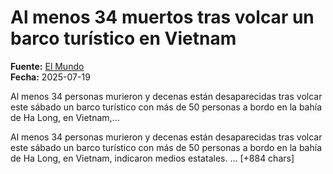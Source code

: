 # Al menos 34 muertos tras volcar un barco turístico en Vietnam

**Fuente:** [El Mundo](https://www.elmundo.es/internacional/2025/07/19/687ba8e421efa09f538b45b5.html)  
**Fecha:** 2025-07-19

Al menos 34 personas murieron y decenas están desaparecidas tras volcar este sábado un barco turístico con más de 50 personas a bordo en la bahía de Ha Long, en Vietnam,...

Al menos 34 personas murieron y decenas están desaparecidas tras volcar este sábado un barco turístico con más de 50 personas a bordo en la bahía de Ha Long, en Vietnam, indicaron medios estatales.
… [+884 chars]
